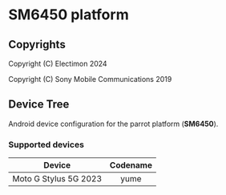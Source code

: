 SM6450 platform
============

## Copyrights
Copyright (C) Electimon 2024

Copyright (C) Sony Mobile Communications 2019

## Device Tree

Android device configuration for the parrot platform (**SM6450**).

### Supported devices

| Device | Codename |
|-|:-:|
| Moto G Stylus 5G 2023 | yume |
